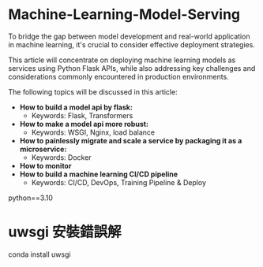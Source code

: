 # Machine-Learning-Model-Serving


To bridge the gap between model development and real-world application in machine learning, it's crucial to consider effective deployment strategies.

This article will concentrate on deploying machine learning models as services using Python Flask APIs, while also addressing key challenges and considerations commonly encountered in production environments.

The following topics will be discussed in this article:
- **How to build a model api by flask:** 
  - Keywords: Flask, Transformers
- **How to make a model api more robust:**
  - Keywords: WSGI, Nginx, load balance
- **How to painlessly migrate and scale a service by packaging it as a microservice:**
  - Keywords: Docker
- **How to monitor**
- **How to build a machine learning CI/CD pipeline**
  - Keywords: CI/CD, DevOps, Training Pipeline & Deploy

python==3.10


# uwsgi 安裝錯誤解
conda install uwsgi

